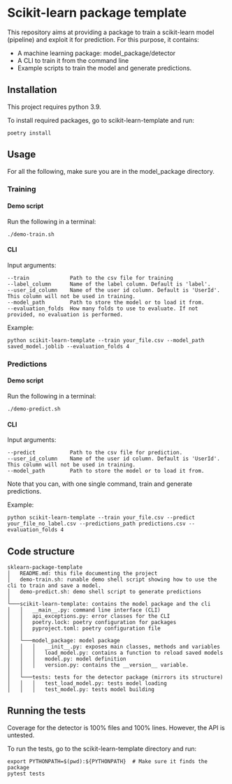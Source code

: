 # Scikit-learn package template

This repository aims at providing a package to train a scikit-learn model (pipeline) and exploit it for prediction. For this purpose,
it contains:
- A machine learning package: model_package/detector
- A CLI to train it from the command line
- Example scripts to train the model and generate predictions.

## Installation
This project requires python 3.9.

To install required packages, go to scikit-learn-template and run:
```shell
poetry install
```

## Usage

For all the following, make sure you are in the model_package directory.

### Training

#### Demo script

Run the following in a terminal:

```shell
./demo-train.sh  
```

#### CLI
Input arguments:
```text
--train             Path to the csv file for training
--label_column      Name of the label column. Default is 'label'.
--user_id_column    Name of the user id column. Default is 'UserId'. This column will not be used in training.
--model_path        Path to store the model or to load it from.
--evaluation_folds  How many folds to use to evaluate. If not provided, no evaluation is performed.
```

Example:
```shell
python scikit-learn-template --train your_file.csv --model_path saved_model.joblib --evaluation_folds 4
```
### Predictions

#### Demo script

Run the following in a terminal:

```shell
./demo-predict.sh  
```

#### CLI
Input arguments:
```text
--predict           Path to the csv file for prediction.
--user_id_column    Name of the user id column. Default is 'UserId'. This column will not be used in training.
--model_path        Path to store the model or to load it from.
```
Note that you can, with one single command, train and generate predictions.

Example:
```shell
python scikit-learn-template --train your_file.csv --predict your_file_no_label.csv --predictions_path predictions.csv --evaluation_folds 4
```

## Code structure
```
sklearn-package-template
│   README.md: this file documenting the project
│   demo-train.sh: runable demo shell script showing how to use the cli to train and save a model. 
│   demo-predict.sh: demo shell script to generate predictions 
│
└───scikit-learn-template: contains the model package and the cli
│   │   __main__.py: command line interface (CLI)
│   │   api_exceptions.py: error classes for the CLI
│   │   poetry.lock: poetry configuration for packages
│   │   pyproject.toml: poetry configuration file
│   │
│   └───model_package: model package
│   │   │   __init__.py: exposes main classes, methods and variables
│   │   │   load_model.py: contains a function to reload saved models
│   │   │   model.py: model definition
│   │   │   version.py: contains the __version__ variable.
│   │
│   └───tests: tests for the detector package (mirrors its structure)
│   │   │   test_load_model.py: tests model loading
│   │   │   test_model.py: tests model building
```

## Running the tests
Coverage for the detector is 100% files and 100% lines. However, the API is untested.

To run the tests, go to the scikit-learn-template directory and run:
```shell
export PYTHONPATH=$(pwd):${PYTHONPATH}  # Make sure it finds the package
pytest tests
```
